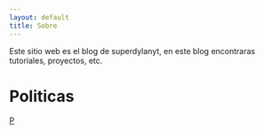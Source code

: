```yaml
---
layout: default
title: Sobre
---
```


Este sitio web es el blog de superdylanyt, en este blog encontraras tutoriales, proyectos, etc.

# Politicas

[P](https://dylan14567.github.io/2021/03/08/POL%C3%8DTICA-DE-PRIVACIDAD.html)


